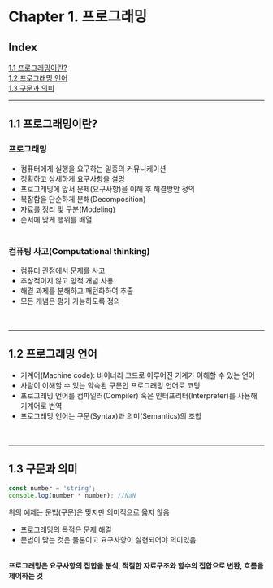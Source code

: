 # Chapter 1. 프로그래밍

## Index

[1.1 프로그래밍이란?](#11-프로그래밍이란) <br>
[1.2 프로그래밍 언어](#12-프로그래밍-언어)<br>
[1.3 구문과 의미](#13-구문과-의미)

---

## 1.1 프로그래밍이란?

### 프로그래밍

- 컴퓨터에게 실행을 요구하는 일종의 커뮤니케이션
- 정확하고 상세하게 요구사항을 설명
- 프로그래밍에 앞서 문제(요구사항)을 이해 후 해결방안 정의
- 복잡함을 단순하게 분해(Decomposition)
- 자료를 정리 및 구분(Modeling)
- 순서에 맞게 행위를 배열
  <br><br>

### 컴퓨팅 사고(Computational thinking)

- 컴퓨터 관점에서 문제를 사고
- 추상적이지 않고 양적 개념 사용
- 해결 과제를 분해하고 패턴화하여 추출
- 모든 개념은 평가 가능하도록 정의
  <br><br><br>

---

## 1.2 프로그래밍 언어

- 기계어(Machine code): 바이너리 코드로 이루어진 기계가 이해할 수 있는 언어
- 사람이 이해할 수 있는 약속된 구문인 프로그래밍 언어로 코딩
- 프로그래밍 언어를 컴파일러(Compiler) 혹은 인터프리터(Interpreter)를 사용해 기계어로 번역
- 프로그래밍 언어는 구문(Syntax)과 의미(Semantics)의 조합
  <br><br><br>

---

## 1.3 구문과 의미

```javascript
const number = 'string';
console.log(number * number); //NaN
```

위의 예제는 문법(구문)은 맞지만 의미적으로 옳지 않음

- 프로그래밍의 목적은 문제 해결
- 문법이 맞는 것은 물론이고 요구사항이 실현되어야 의미있음
  <br><br>

**프로그래밍은 요구사항의 집합을 분석, 적절한 자료구조와 함수의 집합으로 변환, 흐름을 제어하는 것**
